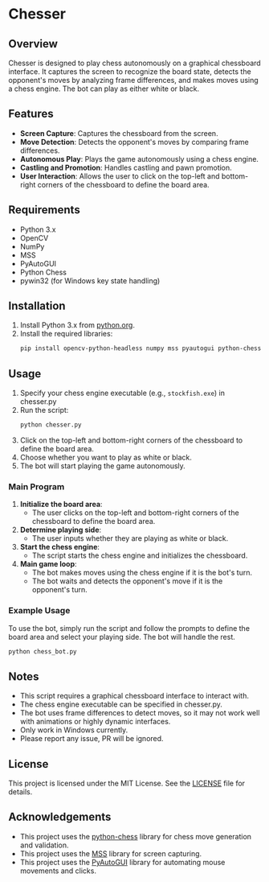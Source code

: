 # Chesser

## Overview

Chesser is designed to play chess autonomously on a graphical chessboard interface. It captures the screen to recognize the board state, detects the opponent's moves by analyzing frame differences, and makes moves using a chess engine. The bot can play as either white or black.

## Features

- **Screen Capture**: Captures the chessboard from the screen.
- **Move Detection**: Detects the opponent's moves by comparing frame differences.
- **Autonomous Play**: Plays the game autonomously using a chess engine.
- **Castling and Promotion**: Handles castling and pawn promotion.
- **User Interaction**: Allows the user to click on the top-left and bottom-right corners of the chessboard to define the board area.

## Requirements

- Python 3.x
- OpenCV
- NumPy
- MSS
- PyAutoGUI
- Python Chess
- pywin32 (for Windows key state handling)

## Installation

1. Install Python 3.x from [python.org](https://www.python.org/).
2. Install the required libraries:
   ```bash
   pip install opencv-python-headless numpy mss pyautogui python-chess pywin32
   ```

## Usage

1. Specify your chess engine executable (e.g., `stockfish.exe`) in chesser.py
2. Run the script:
   ```bash
   python chesser.py
   ```
3. Click on the top-left and bottom-right corners of the chessboard to define the board area.
4. Choose whether you want to play as white or black.
5. The bot will start playing the game autonomously.

### Main Program

1. **Initialize the board area**:
   - The user clicks on the top-left and bottom-right corners of the chessboard to define the board area.
2. **Determine playing side**:
   - The user inputs whether they are playing as white or black.
3. **Start the chess engine**:
   - The script starts the chess engine and initializes the chessboard.
4. **Main game loop**:
   - The bot makes moves using the chess engine if it is the bot's turn.
   - The bot waits and detects the opponent's move if it is the opponent's turn.

### Example Usage

To use the bot, simply run the script and follow the prompts to define the board area and select your playing side. The bot will handle the rest.

```bash
python chess_bot.py
```

## Notes

- This script requires a graphical chessboard interface to interact with.
- The chess engine executable can be specified in chesser.py.
- The bot uses frame differences to detect moves, so it may not work well with animations or highly dynamic interfaces.
- Only work in Windows currently.
- Please report any issue, PR will be ignored.

## License

This project is licensed under the MIT License. See the [LICENSE](LICENSE) file for details.

## Acknowledgements

- This project uses the [python-chess](https://python-chess.readthedocs.io/en/latest/) library for chess move generation and validation.
- This project uses the [MSS](https://python-mss.readthedocs.io/) library for screen capturing.
- This project uses the [PyAutoGUI](https://pyautogui.readthedocs.io/) library for automating mouse movements and clicks.

